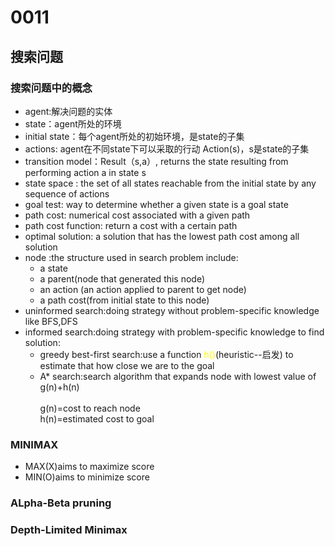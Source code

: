# 0011
## 搜索问题
### 搜索问题中的概念
- agent:解决问题的实体
- state：agent所处的环境
- initial state：每个agent所处的初始环境，是state的子集
- actions: agent在不同state下可以采取的行动 Action(s)，s是state的子集
- transition model：Result（s,a）, returns the state resulting from performing action a in state s
- state space : the set of all states reachable from the initial state by any sequence of actions
- goal test: way to determine whether a given state is a goal state
- path cost: numerical cost associated with a given path
- path cost function: return a cost with a certain path 
- optimal solution: a solution that has the lowest path cost among all solution
- node :the structure used in search problem include:
  - a state
  - a parent(node that generated this node)
  - an action (an action applied to parent to get node)
  - a path cost(from initial state to this node)
- uninformed search:doing strategy without problem-specific knowledge like BFS,DFS
- informed search:doing strategy with problem-specific knowledge to find solution:
  - greedy best-first search:use a function <font color = yellow>h()</font>(heuristic--启发) to estimate that how close we are to the goal 
  - A* search:search algorithm that expands node with lowest value of g(n)+h(n)<br>
   <br>g(n)=cost to reach node
   <br>h(n)=estimated cost to goal
### MINIMAX
- MAX(X)aims to maximize score
- MIN(O)aims to minimize score
### ALpha-Beta pruning

### Depth-Limited Minimax